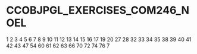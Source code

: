 # CCOBJPGL_EXERCISES_COM246_NOEL


1
2
3
4
5
6
7
8
9
10
11
12
13
14
15
16
17
19
20
27
28
32
33
34
35
38
39
40
41
42
43
47
54
60
61
62
63
66
70
72
74
76
7
